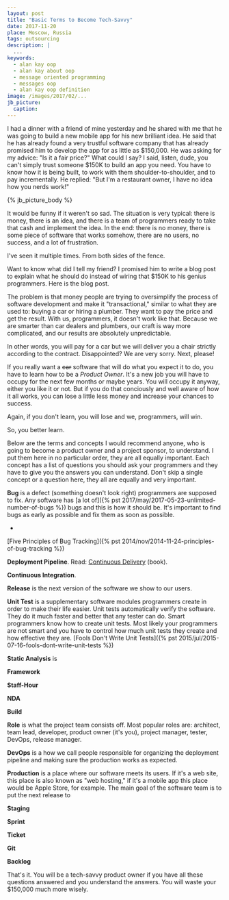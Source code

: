 ```yaml
---
layout: post
title: "Basic Terms to Become Tech-Savvy"
date: 2017-11-20
place: Moscow, Russia
tags: outsourcing
description: |
  ...
keywords:
  - alan kay oop
  - alan kay about oop
  - message oriented programming
  - messages oop
  - alan kay oop definition
image: /images/2017/02/...
jb_picture:
  caption:
---
```


I had a dinner with a friend of mine yesterday and he shared with me that he was
going to build a new mobile app for his new brilliant idea. He said that
he has already found a very trustful software company that has already
promised him to develop the app for as little as $150,000. He was asking
for my advice: "Is it a fair price?" What could I say? I said, listen, dude,
you can't simply trust someone $150K to build an app you need. You have
to know how it is being built, to work with them shoulder-to-shoulder,
and to pay incrementally.
He replied: "But I'm a restaurant owner, I have no idea how you nerds work!"

<!--more-->

{% jb_picture_body %}

It would be funny if it weren't so sad. The situation is very typical: there
is money, there is an idea, and there is a team of programmers ready to
take that cash and implement the idea. In the end: there is no money,
there is some piece of software that works somehow, there are no users,
no success, and a lot of frustration.

I've seen it multiple times. From both sides of the fence.

Want to know what did I tell my friend? I promised him to write a blog post
to explain what he should do instead of wiring that $150K to his
genius programmers. Here is the blog post.

The problem is that money people are trying to oversimplify the process
of software development and make it "transactional," similar to what they are
used to: buying a car or hiring a plumber. They want to pay the price
and get the result. With us, programmers, it doesn't work like that.
Because we are smarter than car dealers and plumbers, our
craft is way more complicated, and our results are absolutely unpredictable.

In other words, you will pay for a car but we will deliver you a chair
strictly according to the contract. Disappointed? We are very sorry.
Next, please!

If you really want a ~~car~~ software that will do what you expect
it to do, you have to learn how to be a _Product Owner_. It's a new job you will
have to occupy for the next few months or maybe years. You will occupy it
anyway, either you like it or not. But if you do that conciously and well
aware of how it all works, you can lose a little less money and increase
your chances to success.

Again, if you don't learn, you will lose and we, programmers, will win.

So, you better learn.

Below are the terms and concepts I would recommend anyone, who is going to become
a product owner and a project sponsor, to understand. I put
them here in no particular order, they are all equally important. Each concept
has a list of questions you should ask your programmers and they have to
give you the answers you can understand. Don't skip a single concept or
a question here, they all are equally and very important.

**Bug**
is a defect (something doesn't look right) programmers are supposed to fix.
Any software has [a lot of]({% pst 2017/may/2017-05-23-unlimited-number-of-bugs %})
bugs and this is how it should be. It's important to find bugs as early as possible
and fix them as soon as possible.

  *

[Five Principles of Bug Tracking]({% pst 2014/nov/2014-11-24-principles-of-bug-tracking %})

**Deployment Pipeline**.
Read:
[Continuous Delivery](https://amzn.to/2c7sR4V) (book).

**Continuous Integration**.

**Release**
is the next version of the software we show to our users.


**Unit Test**
is a supplementary software modules programmers create in order to make
their life easier. Unit tests automatically verify the software. They
do it much faster and better that any tester can do. Smart programmers
know how to create unit tests. Most likely your programmers are not smart
and you have to control how much unit tests they create and how effective
they are.
[Fools Don't Write Unit Tests]({% pst 2015/jul/2015-07-16-fools-dont-write-unit-tests %})

**Static Analysis**
is

**Framework**

**Staff-Hour**

**NDA**

**Build**

**Role**
is what the project team consists off. Most popular roles are:
architect, team lead, developer, product owner (it's you), project
manager, tester, DevOps, release manager.

**DevOps**
is a how we call people responsible for organizing the deployment pipeline
and making sure the production works as expected.

**Production**
is a place where our software meets its users. If it's a web site,
this place is also known as "web hosting," if it's a mobile app this
place would be Apple Store, for example. The main goal of the software
team is to put the next release to

**Staging**

**Sprint**

**Ticket**

**Git**

**Backlog**

That's it. You will be a tech-savvy product owner if you have all these
questions answered and you understand the answers. You will waste your
$150,000 much more wisely.


